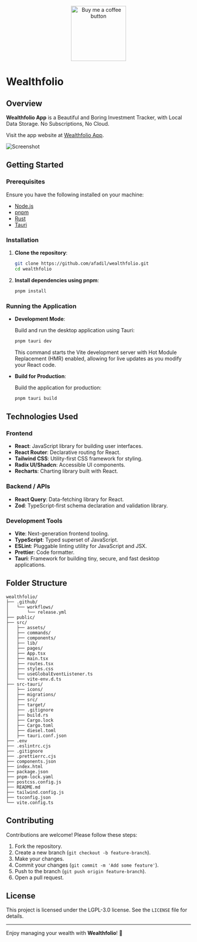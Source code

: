 <div align="center">

[<img src="./public/button-buy-me-a-coffee.png" width="150" alt="Buy me a coffee button"/>](https://www.buymeacoffee.com/afadil)

</div>

# Wealthfolio

## Overview

**Wealthfolio App** is a Beautiful and Boring Investment Tracker, with Local Data Storage. No
Subscriptions, No Cloud.

Visit the app website at [Wealthfolio App](https://wealthfolio.app/).

![Screenshot](public/screenshot.png)

## Getting Started

### Prerequisites

Ensure you have the following installed on your machine:

- [Node.js](https://nodejs.org/)
- [pnpm](https://pnpm.io/)
- [Rust](https://www.rust-lang.org/)
- [Tauri](https://tauri.app/)

### Installation

1. **Clone the repository**:

   ```bash
   git clone https://github.com/afadil/wealthfolio.git
   cd wealthfolio
   ```

2. **Install dependencies using pnpm**:

   ```bash
   pnpm install
   ```

### Running the Application

- **Development Mode**:

  Build and run the desktop application using Tauri:

  ```bash
  pnpm tauri dev
  ```

  This command starts the Vite development server with Hot Module Replacement (HMR) enabled, allowing for live updates as you modify your React code.

- **Build for Production**:

  Build the application for production:

  ```bash
  pnpm tauri build
  ```

## Technologies Used

### Frontend

- **React**: JavaScript library for building user interfaces.
- **React Router**: Declarative routing for React.
- **Tailwind CSS**: Utility-first CSS framework for styling.
- **Radix UI/Shadcn**: Accessible UI components.
- **Recharts**: Charting library built with React.

### Backend / APIs

- **React Query**: Data-fetching library for React.
- **Zod**: TypeScript-first schema declaration and validation library.

### Development Tools

- **Vite**: Next-generation frontend tooling.
- **TypeScript**: Typed superset of JavaScript.
- **ESLint**: Pluggable linting utility for JavaScript and JSX.
- **Prettier**: Code formatter.
- **Tauri**: Framework for building tiny, secure, and fast desktop applications.

## Folder Structure

```
wealthfolio/
├── .github/
│   └── workflows/
│       └── release.yml
├── public/
├── src/
│   ├── assets/
│   ├── commands/
│   ├── components/
│   ├── lib/
│   ├── pages/
│   ├── App.tsx
│   ├── main.tsx
│   ├── routes.tsx
│   ├── styles.css
│   ├── useGlobalEventListener.ts
│   └── vite-env.d.ts
├── src-tauri/
│   ├── icons/
│   ├── migrations/
│   ├── src/
│   ├── target/
│   ├── .gitignore
│   ├── build.rs
│   ├── Cargo.lock
│   ├── Cargo.toml
│   ├── diesel.toml
│   ├── tauri.conf.json
├── .env
├── .eslintrc.cjs
├── .gitignore
├── .prettierrc.cjs
├── components.json
├── index.html
├── package.json
├── pnpm-lock.yaml
├── postcss.config.js
├── README.md
├── tailwind.config.js
├── tsconfig.json
└── vite.config.ts
```

## Contributing

Contributions are welcome! Please follow these steps:

1. Fork the repository.
2. Create a new branch (`git checkout -b feature-branch`).
3. Make your changes.
4. Commit your changes (`git commit -m 'Add some feature'`).
5. Push to the branch (`git push origin feature-branch`).
6. Open a pull request.

## License

This project is licensed under the LGPL-3.0 license. See the `LICENSE` file for details.

---

Enjoy managing your wealth with **Wealthfolio**! 🚀
